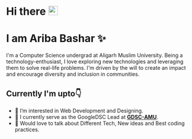 # Hi there <img src="https://raw.githubusercontent.com/MartinHeinz/MartinHeinz/master/wave.gif" width="25px">
# I am Ariba Bashar :sparkles:

I'm a Computer Science undergrad at Aligarh Muslim University. Being a technology-enthusiast, I love exploring new technologies and leveraging them to solve real-life problems. I'm driven by the will to create an impact and encourage diversity and inclusion in communities.

## Currently I'm upto:point_down:

- 👀 I’m interested in Web Development and Designing.
- 🌱 I currently serve as the GoogleDSC Lead at **[GDSC-AMU](https://gdsc.community.dev/aligarh-muslim-university/)**.
- 💬 Would love to talk about Different Tech, New ideas and Best coding practices.
